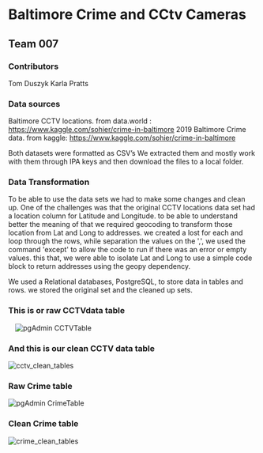 # Baltimore Crime and CCtv Cameras

## Team 007

### Contributors
Tom Duszyk
Karla Pratts

### Data sources

Baltimore CCTV locations. from data.world : 
https://www.kaggle.com/sohier/crime-in-baltimore
2019 Baltimore Crime data. from kaggle:
 https://www.kaggle.com/sohier/crime-in-baltimore 

Both datasets were formatted as CSV’s 
We extracted them and mostly work with them through IPA keys and then download the files to a local folder.

### Data Transformation
To be able to use the data sets we had to make some changes and clean up.
One of the challenges was that the original CCTV locations data set had a location column for Latitude and Longitude.
to be able to understand better the meaning of that we required geocoding to transform those location from Lat and Long to addresses.
we created a lost for each and loop through the rows, while separation the values on the ',', we used the command 'except' to allow the code to run if there was an error or empty values.
this that, we were able to isolate Lat and Long to use a simple code block to return addresses using the geopy dependency.

We used a Relational databases, PostgreSQL, to store data in tables and rows. we stored the original set and the cleaned up sets.

### This is or raw CCTVdata table
 ![pgAdmin CCTVTable](https://user-images.githubusercontent.com/46768393/61580745-2b2a4780-aae3-11e9-9d0b-6d47ba59f5ed.png)

### And this is our clean CCTV data table
  ![cctv_clean_tables](https://user-images.githubusercontent.com/46768393/61580606-24e79b80-aae2-11e9-9324-c93762233e9c.png)

### Raw Crime table
 ![pgAdmin CrimeTable](https://user-images.githubusercontent.com/46768393/61580772-5f056d00-aae3-11e9-90ec-2948cfe1b2b9.png)

### Clean Crime table
 ![crime_clean_tables](https://user-images.githubusercontent.com/46768393/61580776-6cbaf280-aae3-11e9-93d4-95a17b208d46.png)




